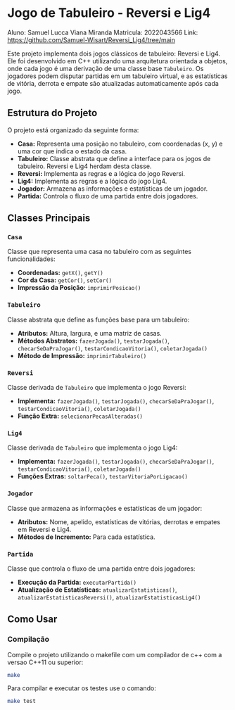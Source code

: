 # Jogo de Tabuleiro - Reversi e Lig4

Aluno: Samuel Lucca Viana Miranda
Matricula: 2022043566
Link: https://github.com/Samuel-Wisart/Reversi_Lig4/tree/main

Este projeto implementa dois jogos clássicos de tabuleiro: Reversi e Lig4. Ele foi desenvolvido em C++ utilizando uma arquitetura orientada a objetos, onde cada jogo é uma derivação de uma classe base `Tabuleiro`. Os jogadores podem disputar partidas em um tabuleiro virtual, e as estatísticas de vitória, derrota e empate são atualizadas automaticamente após cada jogo.

## Estrutura do Projeto

O projeto está organizado da seguinte forma:

- **Casa:** Representa uma posição no tabuleiro, com coordenadas (x, y) e uma cor que indica o estado da casa.
- **Tabuleiro:** Classe abstrata que define a interface para os jogos de tabuleiro. Reversi e Lig4 herdam desta classe.
- **Reversi:** Implementa as regras e a lógica do jogo Reversi.
- **Lig4:** Implementa as regras e a lógica do jogo Lig4.
- **Jogador:** Armazena as informações e estatísticas de um jogador.
- **Partida:** Controla o fluxo de uma partida entre dois jogadores.

## Classes Principais

### `Casa`

Classe que representa uma casa no tabuleiro com as seguintes funcionalidades:
- **Coordenadas:** `getX()`, `getY()`
- **Cor da Casa:** `getCor()`, `setCor()`
- **Impressão da Posição:** `imprimirPosicao()`

### `Tabuleiro`

Classe abstrata que define as funções base para um tabuleiro:
- **Atributos:** Altura, largura, e uma matriz de casas.
- **Métodos Abstratos:** `fazerJogada()`, `testarJogada()`, `checarSeDaPraJogar()`, `testarCondicaoVitoria()`, `coletarJogada()`
- **Método de Impressão:** `imprimirTabuleiro()`

### `Reversi`

Classe derivada de `Tabuleiro` que implementa o jogo Reversi:
- **Implementa:** `fazerJogada()`, `testarJogada()`, `checarSeDaPraJogar()`, `testarCondicaoVitoria()`, `coletarJogada()`
- **Função Extra:** `selecionarPecasAlteradas()`

### `Lig4`

Classe derivada de `Tabuleiro` que implementa o jogo Lig4:
- **Implementa:** `fazerJogada()`, `testarJogada()`, `checarSeDaPraJogar()`, `testarCondicaoVitoria()`, `coletarJogada()`
- **Funções Extras:** `soltarPeca()`, `testarVitoriaPorLigacao()`

### `Jogador`

Classe que armazena as informações e estatísticas de um jogador:
- **Atributos:** Nome, apelido, estatísticas de vitórias, derrotas e empates em Reversi e Lig4.
- **Métodos de Incremento:** Para cada estatística.

### `Partida`

Classe que controla o fluxo de uma partida entre dois jogadores:
- **Execução da Partida:** `executarPartida()`
- **Atualização de Estatísticas:** `atualizarEstatisticas()`, `atualizarEstatisticasReversi()`, `atualizarEstatisticasLig4()`

## Como Usar

### Compilação

Compile o projeto utilizando o makefile com um compilador de c++ com a versao C++11 ou superior:

```bash
make
```

Para compilar e executar os testes use o comando:

```bash
make test
```